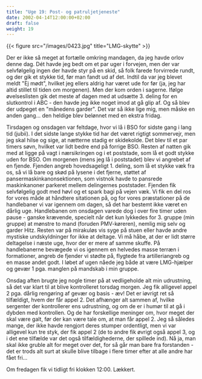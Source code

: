 ```yaml
---
title: "Uge 19: Post- og patruljetjeneste"
date: 2002-04-14T12:00:00+02:00
draft: false
weight: 19
---
```


{{< figure src="/images/0423.jpg" title="LMG-skytte" >}}

Der er ikke så meget at fortælle omkring mandagen, da jeg havde orlov denne dag. Dét havde jeg bedt om et par uger i forvejen, men der var selvfølgelig ingen der havde styr på en skid, så folk farede forvirrede rundt, og der gik et stykke tid, før man fandt ud af det. Indtil da var jeg blevet meldt "Ej mødt", hvilket jeg ellers aldrig har været ude for før (ja, jeg har altid stillet til tiden om morgenen). Men der kom orden i sagerne. Ifølge øvelseslisten gik det meste af dagen med at udsætte 3. deling for en slutkontrol i ABC - den havde jeg ikke noget imod at gå glip af. Og så blev der udpeget en "månedens garder". Det var så ikke lige mig, men måske en anden gang... den heldige blev belønnet med en ekstra fridag.

Tirsdagen og onsdagen var feltdage, hvor vi lå i BSO for sidste gang i lang tid (jubii). I det sidste lange stykke tid har det været rigtigt sommervejr, men jeg skal hilse og sige, at nætterne stadig er skidekolde. Det blev til et par timers søvn, hvilket var lidt bedre end på forrige BSO. Resten af natten gik med at ligge på vagt i nærsikringen og i et poststade, som lå et godt stykke uden for BSO. Om morgenen (mens jeg lå i poststadet) blev vi angrebet af en fjende. Fjenden angreb hovedsageligt 1. deling, som lå et stykke væk fra os, så vi lå bare og skød på lysene i det fjerne, støttet af pansermaskinkanonsektionen, som vistnok havde to pansrede maskinkanoner parkeret mellem delingernes poststader. Fjenden fik selvfølgelig godt med høvl og et spark bagi på vejen væk. Vi fik en del ros for vores måde at håndtere sitationen på, og for vores præstationer på de handlebaner vi var igennem om dagen, så det har bestemt ikke været en dårlig uge. Handlebanen om onsdagen varede dog i over fire timer uden pause - ganske krævende, specielt når det kun lykkedes for 3. gruppe (min gruppe) at mønstre to mand (foruden PMV-køreren), nemlig mig selv og garder Hitz. Resten var på mirakuløs vis syge på stuen eller havde andre mystiske undskyldninger for ikke at deltage. Vi må håbe, at der er lidt større deltagelse i næste uge, hvor der er mere af samme skuffe. På handlebanerne bevægede vi os igennem en helvedes masse terræn i formationer, angreb de fjender vi stødte på, flygtede fra artilleriangreb og en masse andet godt. I løbet af ugen nåede jeg både at være LMG-hjælper og gevær 1 pga. manglen på mandskab i min gruppe.

Onsdag aften brugte jeg nogle timer på at vedligeholde alt min udrustning, så det var klart til at blive kontrolleret torsdag morgen. Jeg fik alligevel appel 2 pga. dårlig rengøring af gevær og basis - æv! Det er iøvrigt ret så tilfældigt, hvem der får appel 2. Det afhænger alt sammen af, hvilke sergenter der kontrollerer ens udrustning, og om de er i humør til at gå i dybden med kontrollen. Og de har forskellige meninger om, hvor meget der skal være galt, før der kan være tale om, at man får appel 2. Jeg så således mange, der ikke havde rengjort deres stumper ordentligt, men vi var alligevel kun tre styk, der fik appel 2 (de to andre fik øvrigt også appel 3, og i det ene tilfælde var det også tilfældighederne, der spillede ind). Nå ja, man skal ikke gruble alt for meget over det, for så går man bare fra forstanden - det er trods alt surt at skulle blive tilbage i flere timer efter at alle andre har fået fri...

Om fredagen fik vi tidligt fri klokken 12:00. Lækkert.
